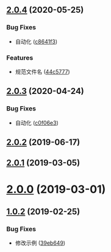 ## [2.0.4](https://github.com/tinper-bee/bee-loading-state/compare/v2.0.3...v2.0.4) (2020-05-25)


### Bug Fixes

* 自动化 ([c8641f3](https://github.com/tinper-bee/bee-loading-state/commit/c8641f33c0d2a58dd6dcd60796bb1da45634ede1))


### Features

* 规范文件名 ([44c5777](https://github.com/tinper-bee/bee-loading-state/commit/44c5777ad67b521ace88d0639560b5a7c82de0ba))



## [2.0.3](https://github.com/tinper-bee/bee-loading-state/compare/v2.0.2...v2.0.3) (2020-04-24)


### Bug Fixes

* 自动化 ([c0f06e3](https://github.com/tinper-bee/bee-loading-state/commit/c0f06e32e53ecfd37204501c099d869473bd5a17))



<a name="2.0.2"></a>
## [2.0.2](https://github.com/tinper-bee/bee-loading-state/compare/v2.0.1...v2.0.2) (2019-06-17)



<a name="2.0.1"></a>
## [2.0.1](https://github.com/tinper-bee/bee-loading-state/compare/v2.0.0...v2.0.1) (2019-03-05)



<a name="2.0.0"></a>
# [2.0.0](https://github.com/tinper-bee/bee-loading-state/compare/v1.0.2...v2.0.0) (2019-03-01)



<a name="1.0.2"></a>
## [1.0.2](https://github.com/tinper-bee/bee-loading-state/compare/39eb649...v1.0.2) (2019-02-25)


### Bug Fixes

* 修改示例 ([39eb649](https://github.com/tinper-bee/bee-loading-state/commit/39eb649))



